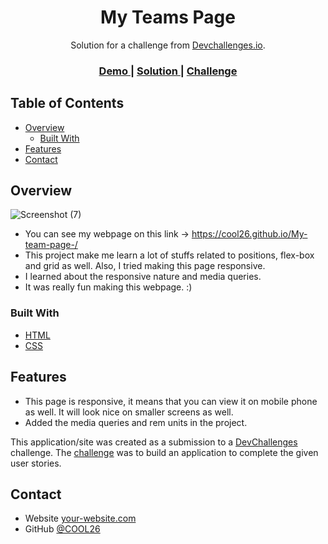 <!-- Please update value in the {}  -->

<h1 align="center">My Teams Page</h1>

<div align="center">
   Solution for a challenge from  <a href="http://devchallenges.io" target="_blank">Devchallenges.io</a>.
</div>

<div align="center">
  <h3>
    <a href="https://cool26.github.io/My-team-page-/">
      Demo
    </a>
    <span> | </span>
    <a href="https://cool26.github.io/My-team-page-/">
      Solution
    </a>
    <span> | </span>
    <a href="https://devchallenges.io/challenges/hhmesazsqgKXrTkYkt0U">
      Challenge
    </a>
  </h3>
</div>

<!-- TABLE OF CONTENTS -->

## Table of Contents

- [Overview](#overview)
  - [Built With](#built-with)
- [Features](#features)
- [Contact](#contact)

<!-- OVERVIEW -->

## Overview

![Screenshot (7)](https://user-images.githubusercontent.com/91824236/179014277-eb64f6df-b1a1-4d7a-b4f0-9bf2ccb93ef6.png)

- You can see my webpage on this link -> https://cool26.github.io/My-team-page-/
- This project make me learn a lot of stuffs related to positions, flex-box and grid as well. Also, I tried making this page responsive. 
- I learned about the responsive nature and media queries.
- It was really fun making this webpage. :)

### Built With

<!-- This section should list any major frameworks that you built your project using. Here are a few examples.-->

- [HTML](https://html.com/)
- [CSS](https://developer.mozilla.org/en-US/docs/Web/CSS)

## Features

- This page is responsive, it means that you can view it on mobile phone as well. It will look nice on smaller screens as well.
- Added the media queries and rem units in the project.

This application/site was created as a submission to a [DevChallenges](https://devchallenges.io/challenges) challenge. The [challenge](https://devchallenges.io/challenges/hhmesazsqgKXrTkYkt0U) was to build an application to complete the given user stories.

## Contact

- Website [your-website.com](https://cool26.github.io/My-team-page-/)
- GitHub [@COOL26](https://github.com/COOL26)
